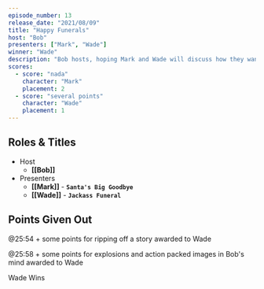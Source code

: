 ```yaml
---
episode_number: 13
release_date: "2021/08/09"
title: "Happy Funerals"
host: "Bob"
presenters: ["Mark", "Wade"]
winner: "Wade"
description: "Bob hosts, hoping Mark and Wade will discuss how they want their funerals to be. Instead, Mark offers “Santa’s Big Goodbye” and Wade describes what a Jackass funeral would be like!"
scores:
  - score: "nada"
    character: "Mark"
    placement: 2
  - score: "several points"
    character: "Wade"
    placement: 1
---
```


## Roles & Titles

- Host
  - **[[Bob]]**
- Presenters
  - **[[Mark]]** - **`Santa's Big Goodbye`**
  - **[[Wade]]** - **`Jackass Funeral`**

## Points Given Out

@25:54 + some points for ripping off a story awarded to Wade

@25:58 + some points for explosions and action packed images in Bob's mind awarded to Wade

Wade Wins

